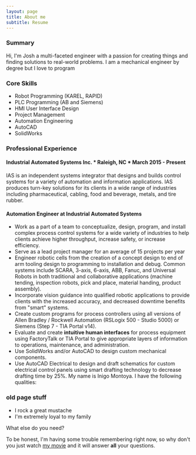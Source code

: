 ```yaml
---
layout: page
title: About me
subtitle: Resume
---
```


### Summary

Hi, I'm Josh a multi-faceted engineer with a passion for creating things and finding solutions to real-world problems. I am a mechanical engineer by degree but I love to program 

### Core Skills

- Robot Programming (KAREL, RAPID)
- PLC Programming (AB and Siemens)
- HMI User Interface Design
- Project Management
- Automation Engineering
- AutoCAD
- SolidWorks

### Professional Experience

#### Industrial Automated Systems Inc. * Raleigh, NC * March 2015 - Present

IAS is an independent systems integrator that designs and builds control systems for a variety of automation
and information applications. IAS produces turn-key solutions for its clients in a wide range of industries
including pharmaceutical, cabling, food and beverage, metals, and tire rubber.

#### Automation Engineer at Industrial Automated Systems

- Work as a part of a team to conceptualize, design, program, and install complex process control
systems for a wide variety of industries to help clients achieve higher throughput, increase safety,
or increase efficiency.
- Serve as a lead project manager for an average of 15 projects per year
- Engineer robotic cells from the creation of a concept design to end of arm tooling design to
programming to installation and debug. Common systems include SCARA, 3-axis, 6-axis, ABB, Fanuc,
and Universal Robots in both traditional and collaborative applications (machine tending,
inspection robots, pick and place, material handing, product assembly).
- Incorporate vision guidance into qualified robotic applications to provide clients with the increased
accuracy, and decreased downtime benefits from "smart" systems.
- Create custom programs for process controllers using all versions of Allen Bradley / Rockwell
Automation (RSLogix 500 - Studio 5000) or Siemens (Step 7 - TIA Portal v14).
- Evaluate and create **intuitive human interfaces** for process equipment using FactoryTalk or TIA
Portal to give appropriate layers of information to operations, maintenance, and administration.
- Use SolidWorks and/or AutoCAD to design custom mechanical components.
- Use AutoCAD Electrical to design and draft schematics for custom electrical control panels using
smart drafting technology to decrease drafting time by 25%.
My name is Inigo Montoya. I have the following qualities:



### old page stuff

- I rock a great mustache
- I'm extremely loyal to my family

What else do you need?

To be honest, I'm having some trouble remembering right now, so why don't you just watch [my movie](http://en.wikipedia.org/wiki/The_Princess_Bride_%28film%29) and it will answer **all** your questions.
